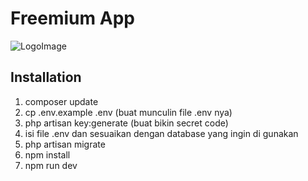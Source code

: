
# Freemium App 

![LogoImage](https://res.cloudinary.com/dnupwxh4q/image/upload/v1672972596/FreemiumApp/Logo_fffadk.png)

## Installation
1. composer update
2. cp .env.example .env (buat munculin file .env nya)
3. php artisan key:generate (buat bikin secret code)
4. isi file .env dan sesuaikan dengan database yang ingin di gunakan
5. php artisan migrate
6. npm install
7. npm run dev
